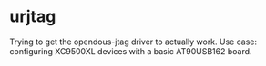 urjtag
======

Trying to get the opendous-jtag driver to actually work.
Use case: configuring XC9500XL devices with a basic AT90USB162 board.

